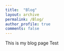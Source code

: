 ```yaml
---
title:  "Blog"
layout: archive
permalink: /Blog/
author_profile: true
comments: false
---
```


This is my blog page Test

